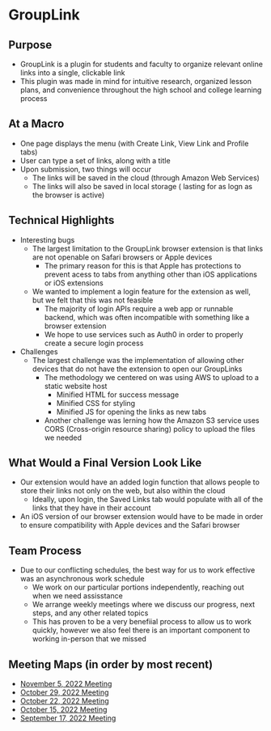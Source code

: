 # GroupLink
## Purpose
 - GroupLink is a plugin for students and faculty to organize relevant online links into a single, clickable link
 - This plugin was made in mind for intuitive research, organized lesson plans, and convenience throughout the high school and college learning process

## At a Macro
- One page displays the menu (with Create Link, View Link and Profile tabs)
- User can type a set of links, along with a title
- Upon submission, two things will occur
    - The links will be saved in the cloud (through Amazon Web Services)
    - The links will also be saved in local storage ( lasting for as logn as the browser is active)
## Technical Highlights
-  Interesting bugs
    - The largest limitation to the GroupLink browser extension is that links are not openable on Safari browsers or Apple devices
        - The primary reason for this is that Apple has protections to prevent acess to tabs from anything other than iOS applications or iOS extensions
    - We wanted to implement a login feature for the extension as well, but we felt that this was not feasible
        - The majority of login APIs require a web app or runnable backend, which was often incompatible with something like a browser extension
        - We hope to use services such as Auth0 in order to properly create a secure login process
- Challenges
    - The largest challenge was the implementation of allowing other devices that do not have the extension to open our GroupLinks
        - The methodology we centered on was using AWS to upload to a static website host
            - Minified HTML for success message
            - Minified CSS for styling
            - Minified JS for opening the links as new tabs
        - Another challenge was lerning how the Amazon S3 service uses CORS (Cross-origin resource sharing) policy to upload the files we needed

## What Would a Final Version Look Like
- Our extension would have an added login function that allows people to store their links not only on the web, but also within the cloud
    - Ideally, upon login, the Saved Links tab would populate with all of the links that they have in their account
- An iOS version of our browser extension would have to be made in order to ensure compatibility with Apple devices and the Safari browser
## Team Process
- Due to our conflicting schedules, the best way for us to work effective was an asynchronous work schedule
    - We work on our particular portions independently, reaching out when we need assisstance
    - We arrange weekly meetings where we discuss our progress, next steps, and any other related topics
    - This has proven to be a very benefiial process to allow us to work quickly, however we also feel there is an important component to working in-person that we missed
    
## Meeting Maps (in order by most recent)
- [November 5, 2022 Meeting](]https://docs.google.com/document/d/1mYsUUzdZz8kFp3ocym8p5rJy2kLK7j3B8DklblaVp5M/edit?usp=sharing)
- [October 29, 2022 Meeting](https://docs.google.com/document/d/1FbWqRPMC7xg6xOdLyaL5-Kv-Xyr6lbJBcluw1x4fCew/edit?usp=sharing)
- [October 22, 2022 Meeting](https://docs.google.com/document/d/1ytgjqb4m2elnFon4_074mzvkP7-WL5CaJx6C1VzPfeY/edit?usp=sharing)
- [October 15, 2022 Meeting](https://docs.google.com/document/d/1rqcOS9SmHntdr8xzePH7G35vYa3rLLMBlgE9DAQWA24/edit?usp=sharing)
- [September 17, 2022 Meeting](https://docs.google.com/document/d/1xGwzPeO5bRwFexNZ1x51XkpPOoj9IC9leBPWMp0YnSE/edit?usp=sharing)



